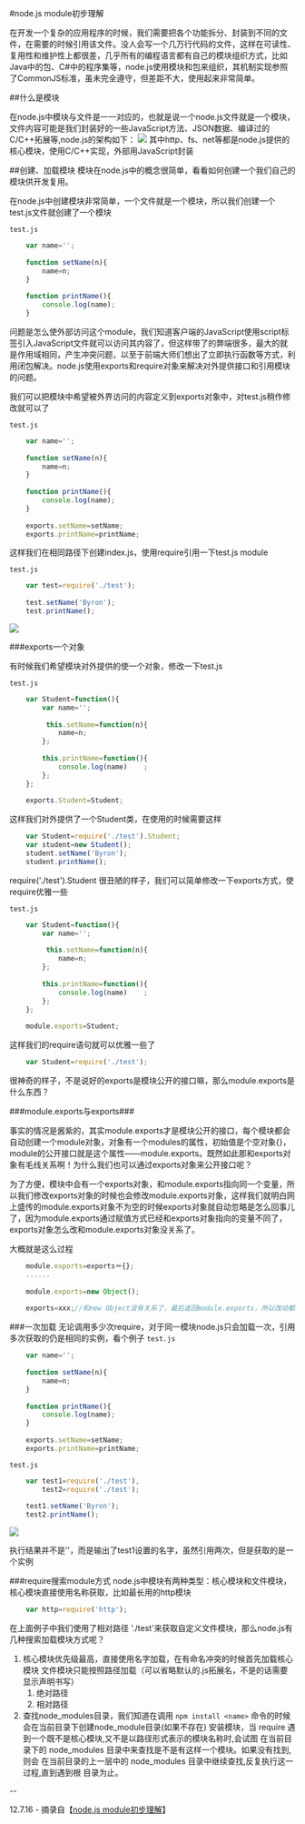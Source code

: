 #node.js module初步理解

在开发一个复杂的应用程序的时候，我们需要把各个功能拆分、封装到不同的文件，在需要的时候引用该文件。没人会写一个几万行代码的文件，这样在可读性、复用性和维护性上都很差，几乎所有的编程语言都有自己的模块组织方式，比如Java中的包、C#中的程序集等，node.js使用模块和包来组织，其机制实现参照了CommonJS标准，虽未完全遵守，但差距不大，使用起来非常简单。

##什么是模块

在node.js中模块与文件是一一对应的，也就是说一个node.js文件就是一个模块，文件内容可能是我们封装好的一些JavaScript方法、JSON数据、编译过的C/C++拓展等,node.js的架构如下：
![](http://images.cnitblog.com/blog/349217/201312/15160642-f5975482ad8641dab0712d26b7118401.png)
其中http、fs、net等都是node.js提供的核心模块，使用C/C++实现，外部用JavaScript封装

##创建、加载模块
模块在node.js中的概念很简单，看看如何创建一个我们自己的模块供开发复用。

在node.js中创建模块非常简单，一个文件就是一个模块，所以我们创建一个test.js文件就创建了一个模块

`test.js`

```js
	var name='';
	
	function setName(n){
	    name=n;
	} 
	
	function printName(){
	    console.log(name);
	}
```

问题是怎么使外部访问这个module，我们知道客户端的JavaScript使用script标签引入JavaScript文件就可以访问其内容了，但这样带了的弊端很多，最大的就是作用域相同，产生冲突问题，以至于前端大师们想出了立即执行函数等方式，利用闭包解决。node.js使用exports和require对象来解决对外提供接口和引用模块的问题。

我们可以把模块中希望被外界访问的内容定义到exports对象中，对test.js稍作修改就可以了

`test.js`

```js
	var name='';
	
	function setName(n){
	    name=n;
	} 
	
	function printName(){
	    console.log(name);
	}
	
	exports.setName=setName;
	exports.printName=printName;
```
这样我们在相同路径下创建index.js，使用require引用一下test.js module

`test.js`

```js
	var test=require('./test');
	
	test.setName('Byron');
	test.printName();
```
![](http://images.cnitblog.com/blog/349217/201312/21163133-34b2c257039a41e7a1edf75285c9121e.png)

###exports一个对象

有时候我们希望模块对外提供的使一个对象，修改一下test.js

`test.js`

```js
	var Student=function(){
	    var name='';
	
	     this.setName=function(n){
	        name=n;
	    }; 
	
	    this.printName=function(){
	        console.log(name)    ;
	    };
	};
	
	exports.Student=Student;
```

这样我们对外提供了一个Student类，在使用的时候需要这样

```js
	var Student=require('./test').Student;
	var student=new Student();
	student.setName('Byron');
	student.printName();
```
require('./test').Student 很丑陋的样子，我们可以简单修改一下exports方式，使require优雅一些

`test.js`

```js
	var Student=function(){
	    var name='';
	
	     this.setName=function(n){
	        name=n;
	    }; 
	
	    this.printName=function(){
	        console.log(name)    ;
	    };
	};
	
	module.exports=Student;
```
这样我们的require语句就可以优雅一些了

```js
	var Student=require('./test');
```

很神奇的样子，不是说好的exports是模块公开的接口嘛，那么module.exports是什么东西？

###module.exports与exports###

事实的情况是酱紫的，其实module.exports才是模块公开的接口，每个模块都会自动创建一个module对象，对象有一个modules的属性，初始值是个空对象{}，module的公开接口就是这个属性——module.exports。既然如此那和exports对象有毛线关系啊！为什么我们也可以通过exports对象来公开接口呢？

为了方便，模块中会有一个exports对象，和module.exports指向同一个变量，所以我们修改exports对象的时候也会修改module.exports对象，这样我们就明白网上盛传的module.exports对象不为空的时候exports对象就自动忽略是怎么回事儿了，因为module.exports通过赋值方式已经和exports对象指向的变量不同了，exports对象怎么改和module.exports对象没关系了。

大概就是这么过程

```js
	module.exports=exports＝{};
	......
	
	module.exports=new Object();
	
	exports=xxx;//和new Object没有关系了，最后返回module.exports，所以改动都无效了

```
###一次加载
无论调用多少次require，对于同一模块node.js只会加载一次，引用多次获取的仍是相同的实例，看个例子
`test.js`

```js
	var name='';
	
	function setName(n){
	    name=n;
	} 
	
	function printName(){
	    console.log(name);
	}
	
	exports.setName=setName;
	exports.printName=printName;

```
`test.js`

```js
	var test1=require('./test'),
	    test2=require('./test');
	
	test1.setName('Byron');
	test2.printName();
```
![](http://images.cnitblog.com/blog/349217/201312/21172710-e3feaf36ddac4394bab966b27f386d48.png)

执行结果并不是''，而是输出了test1设置的名字，虽然引用两次，但是获取的是一个实例

###require搜索module方式
node.js中模块有两种类型：核心模块和文件模块，核心模块直接使用名称获取，比如最长用的http模块

```js
	var http=require('http');
```
在上面例子中我们使用了相对路径 './test'来获取自定义文件模块，那么node.js有几种搜索加载模块方式呢？

1. 核心模块优先级最高，直接使用名字加载，在有命名冲突的时候首先加载核心模块
	文件模块只能按照路径加载（可以省略默认的.js拓展名，不是的话需要显示声明书写）
	1. 绝对路径
	2. 相对路径
2. 查找node_modules目录，我们知道在调用 `npm install <name>` 命令的时候会在当前目录下创建node_module目录(如果不存在) 安装模块，当 require 遇到一个既不是核心模块,又不是以路径形式表示的模块名称时,会试图 在当前目录下的 node_modules 目录中来查找是不是有这样一个模块。如果没有找到,则会 在当前目录的上一层中的 node_modules 目录中继续查找,反复执行这一过程,直到遇到根 目录为止。

--

12.7.16 -
摘录自【[node.js module初步理解](http://www.cnblogs.com/dolphinX/p/3485260.html)】